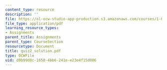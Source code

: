 ```yaml
---
content_type: resource
description: ''
file: https://ol-ocw-studio-app-production.s3.amazonaws.com/courses/1-033-mechanics-of-material-systems-an-energy-approach-fall-2003/d9b99d8c16584bb6241ee23e4f15d006_quiz2_solution.pdf
file_type: application/pdf
learning_resource_types:
- Assignments
parent_title: Assignments
parent_type: CourseSection
resourcetype: Document
title: quiz2_solution.pdf
type: OCWFile
uid: d9b99d8c-1658-4bb6-241e-e23e4f15d006
---
```

